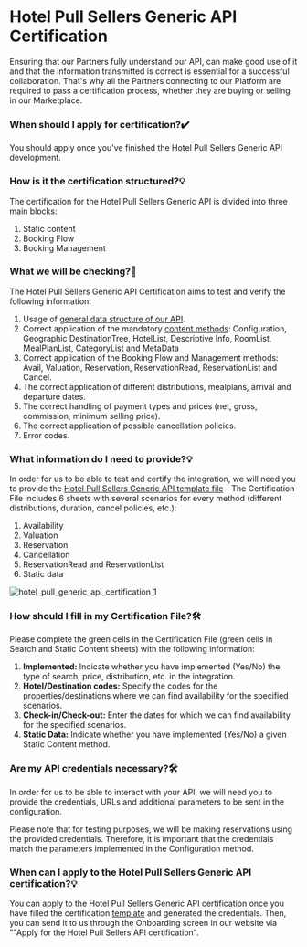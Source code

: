 ﻿---
sidebar_position: 1
---

# Hotel Pull Sellers Generic API Certification

Ensuring that our Partners fully understand our API, can make good use of it and that the information transmitted is correct is essential for a successful collaboration. That's why all the Partners connecting to our Platform are required to pass a certification process, whether they are buying or selling in our Marketplace.

### When should I apply for certification?✔️
You should apply once you've finished the Hotel Pull Sellers Generic API development.

### How is it the certification structured?💡
The certification for the Hotel Pull Sellers Generic API is divided into three main blocks:

1. Static content
1. Booking Flow 
1. Booking Management

### What we will be checking?🔎
The Hotel Pull Sellers Generic API Certification aims to test and verify the following information: 

1. Usage of [general data structure of our API](/docs/get-started/introduction/).
1. Correct application of the mandatory [content methods](/docs/apis/for-sellers/hotel-pull-sellers-api/content/overview): Configuration, Geographic DestinationTree, HotelList, Descriptive Info, RoomList, MealPlanList, CategoryList and MetaData
1. Correct application of the Booking Flow and Management methods: Avail, Valuation, Reservation, ReservationRead, ReservationList and Cancel.
1. The correct application of different distributions, mealplans, arrival and departure dates.
1. The correct handling of payment types and prices (net, gross, commission, minimum selling price).
1. The correct application of possible cancellation policies.
1. Error codes.

### What information do I need to provide?💡

In order for us to be able to test and certify the integration, we will need you to provide the [Hotel Pull Sellers Generic API template file](https://f.hubspotusercontent20.net/hubfs/2825176/Hotel%20Supplier%20API%20Certification%20Template%202021%20.xlsx) - The Certification File includes 6 sheets with several scenarios for every method (different distributions, duration, cancel policies, etc.):

1. Availability
1. Valuation
1. Reservation 
1. Cancellation
1. ReservationRead and ReservationList
1. Static data

![hotel_pull_generic_api_certification_1](https://storage.travelgate.com/kbase/hotel_pull_sellers_api_generic_certification_1.jpg)


### How should I fill in my Certification File?🛠️
Please complete the green cells in the Certification File (green cells in Search and Static Content sheets) with the following information:
1. **Implemented:** Indicate whether you have implemented (Yes/No) the type of search, price, distribution, etc. in the integration.
1. **Hotel/Destination codes:** Specify the codes for the properties/destinations where we can find availability for the specified scenarios.
1. **Check-in/Check-out:** Enter the dates for which we can find availability for the specified scenarios.
1. **Static Data:** Indicate whether you have implemented (Yes/No) a given Static Content method.
### Are my API credentials necessary?🛠️
In order for us to be able to interact with your API, we will need you to provide the credentials, URLs and additional parameters to be sent in the configuration.

Please note that for testing purposes, we will be making reservations using the provided credentials. Therefore, it is important that the credentials match the parameters implemented in the Configuration method.

### When can I apply to the Hotel Pull Sellers Generic API certification?💡
You can apply to the Hotel Pull Sellers Generic API certification once you have filled the certification [template](https://f.hubspotusercontent20.net/hubfs/2825176/Hotel%20Supplier%20API%20Certification%20Template%20.xlsx) and generated the credentials. Then, you can send it to us through the Onboarding screen in our website via ""Apply for the Hotel Pull Sellers API certification".
